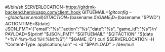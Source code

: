 #!/bin/sh
SERVERLOCATION=https://gitdrnk-backend.herokuapp.com/client_hook
GITUEMAIL=$(git config --global user.email)
GITACTION=$(basename $0)
GAME_ID=$(basename "$PWD")
ACTIONTIME=$(date)
JSON_FMT='{"email":"%s","action":"%s","date":"%s", "game_id":"%s"}\n'
PAYLOAD=$(printf "$JSON_FMT" "$GITUEMAIL" "$GITACTION" "$(date "+%Y-%m-%d %H:%M:%S")" "$GAME_ID")
curl $SERVERLOCATION -H "Content-Type: application/json" -s -d "$PAYLOAD" > /dev/null
